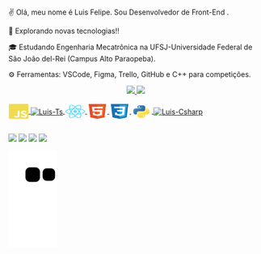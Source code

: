✌️ Olá, meu nome é Luis Felipe. Sou Desenvolvedor de Front-End .
 
🤔 Explorando novas tecnologias!!

🎓 Estudando Engenharia Mecatrônica na UFSJ-Universidade Federal de São João del-Rei (Campus Alto Paraopeba).

⚙️ Ferramentas: VSCode, Figma, Trello, GitHub e C++ para competições.


<div align="center">
  <a href="https://github.com/luisFcode">
  <img height="180em" src="https://github-readme-stats.vercel.app/api?username=luisFcode&show_icons=true&theme=dark&include_all_commits=true&count_private=true"/>
  <img height="180em" src="https://github-readme-stats.vercel.app/api/top-langs/?username=luisFcode&layout=compact&langs_count=7&theme=dark"/>
</div>

<div style="display: inline_block"><br>
  <img align="center" alt="Luis-Js" height="30" width="40" src="https://raw.githubusercontent.com/devicons/devicon/master/icons/javascript/javascript-plain.svg">
  <img align="center" alt="Luis-Ts" height="30" width="40" src="https://cdn.jsdelivr.net/gh/devicons/devicon/icons/cplusplus/cplusplus-original.svg" >
  <img align="center" alt="Luis-React" height="30" width="40" src="https://raw.githubusercontent.com/devicons/devicon/master/icons/react/react-original.svg">
  <img align="center" alt="Luis-HTML" height="30" width="40" src="https://raw.githubusercontent.com/devicons/devicon/master/icons/html5/html5-original.svg">
  <img align="center" alt="Luis-CSS" height="30" width="40" src="https://raw.githubusercontent.com/devicons/devicon/master/icons/css3/css3-original.svg">
  <img align="center" alt="Luis-Python" height="30" width="40" src="https://raw.githubusercontent.com/devicons/devicon/master/icons/python/python-original.svg">
  <img align="center" alt="Luis-Csharp" height="30" width="40" src="https://cdn.jsdelivr.net/gh/devicons/devicon/icons/sass/sass-original.svg">
</div>
  
 ##
 
 <div>
  <a href="https://www.instagram.com/luiis_blasco/" target="_blank"><img src="https://img.shields.io/badge/-Instagram-%23E4405F?style=for-the-badge&logo=instagram&logoColor=white" target="_blank"></a>
   <a href="https://api.whatsapp.com/send?phone=5531997669790&text=" target="_blank"><img src=https://img.shields.io/badge/WhatsApp-25D366?style=for-the-badge&logo=whatsapp&logoColor=white target="_blank"></a>
  <a href = "mailto:luisblascoprogrammer@gmail.com"><img src="https://img.shields.io/badge/-Gmail-%23333?style=for-the-badge&logo=gmail&logoColor=white" target="_blank"></a>
  <a href="[https://www.linkedin.com/in/luis-blasco-8868481b0/](https://www.linkedin.com/in/luis-felipe-blasco-8868481b0/)" target="_blank"><img src=https://img.shields.io/badge/LinkedIn-0077B5?style=for-the-badge&logo=linkedin&logoColor=white target="_blank"></a> 
   
   ![Snake animation](https://github.com/luisFcode/luisFcode/blob/output/github-contribution-grid-snake.svg)
   
 </div>
